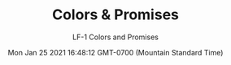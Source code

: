---
category: "wall_covering"
date: "Mon Jan 25 2021 16:48:12 GMT-0700 (Mountain Standard Time)"
description: "null"
designer: "Lesley Frenz"
href: "https://www.areaenvironments.com/lesle-frenz"
image_primary: "./img/LF_ColorsAndPromises_Art.jpg"
image_secondary: "./img/LF_ColorsAndPromises_Interior.jpg"
image_thumb: "./img/Lesley+Frenz.png"
manufacturer: "Area Environments"
slug: "/manufacturers/area_environments/wall_covering/colors_promises"
subtitle: "LF-1  Colors and Promises"
tags:
  - "area_environments"
  - "wall_covering"
title: "Colors & Promises"
---